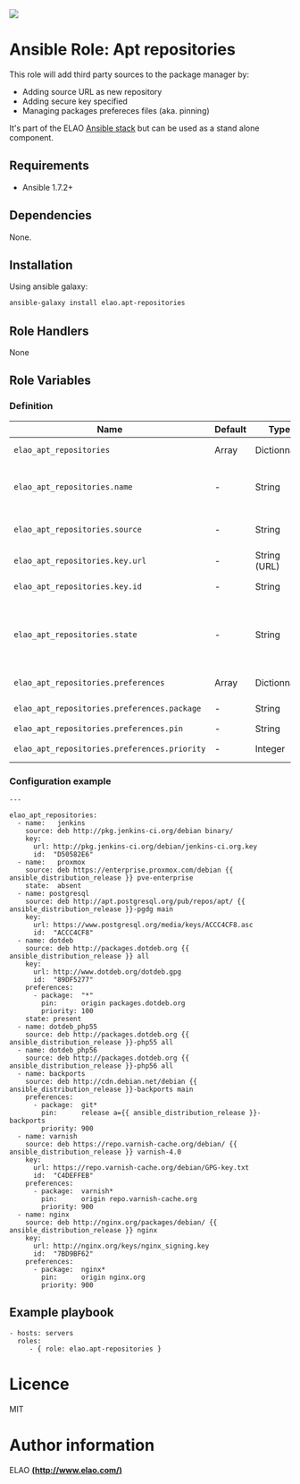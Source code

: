 <img src="http://www.elao.com/images/corpo/logo_red_small.png"/>

# Ansible Role: Apt repositories

This role will add third party sources to the package manager by:
- Adding source URL as new repository
- Adding secure key specified
- Managing packages prefereces files (aka. pinning)

It's part of the ELAO [Ansible stack](http://ansible.elao.com) but can be used as a stand alone component.

## Requirements

- Ansible 1.7.2+

## Dependencies

None.

## Installation

Using ansible galaxy:

```bash
ansible-galaxy install elao.apt-repositories
```

## Role Handlers

None

## Role Variables

### Definition

|Name|Default|Type|Description|
|----|----|-----------|-------|
`elao_apt_repositories`|Array|Dictionnary|Collection of repositories.
`elao_apt_repositories.name`|-|String|Name of the repository (alphanumeric, no spaces).
`elao_apt_repositories.source`|-|String|A source string for the repository.
`elao_apt_repositories.key.url`|-|String (URL)|URL to the secure key.
`elao_apt_repositories.key.id`|-|String|Id of the secure key.
`elao_apt_repositories.state`|-|String|Used to specify if repository should ben absent or present
`elao_apt_repositories.preferences`|Array|Dictionnary|Collection of preferences
`elao_apt_repositories.preferences.package`|-|String|Packages involved
`elao_apt_repositories.preferences.pin`|-|String|Pin directives
`elao_apt_repositories.preferences.priority`|-|Integer|Priority level of the rule


### Configuration example

```
---

elao_apt_repositories:
  - name:   jenkins
    source: deb http://pkg.jenkins-ci.org/debian binary/
    key:
      url: http://pkg.jenkins-ci.org/debian/jenkins-ci.org.key
      id:  "D50582E6"
  - name:   proxmox
    source: deb https://enterprise.proxmox.com/debian {{ ansible_distribution_release }} pve-enterprise
    state:  absent
  - name: postgresql
    source: deb http://apt.postgresql.org/pub/repos/apt/ {{ ansible_distribution_release }}-pgdg main
    key:
      url: https://www.postgresql.org/media/keys/ACCC4CF8.asc
      id:  "ACCC4CF8"
  - name: dotdeb
    source: deb http://packages.dotdeb.org {{ ansible_distribution_release }} all
    key:
      url: http://www.dotdeb.org/dotdeb.gpg
      id:  "89DF5277"
    preferences:
      - package:  "*"
        pin:      origin packages.dotdeb.org
        priority: 100
    state: present
  - name: dotdeb_php55
    source: deb http://packages.dotdeb.org {{ ansible_distribution_release }}-php55 all
  - name: dotdeb_php56
    source: deb http://packages.dotdeb.org {{ ansible_distribution_release }}-php56 all
  - name: backports
    source: deb http://cdn.debian.net/debian {{ ansible_distribution_release }}-backports main
    preferences:
      - package:  git*
        pin:      release a={{ ansible_distribution_release }}-backports
        priority: 900
  - name: varnish
    source: deb https://repo.varnish-cache.org/debian/ {{ ansible_distribution_release }} varnish-4.0
    key:
      url: https://repo.varnish-cache.org/debian/GPG-key.txt
      id:  "C4DEFFEB"
    preferences:
      - package:  varnish*
        pin:      origin repo.varnish-cache.org
        priority: 900
  - name: nginx
    source: deb http://nginx.org/packages/debian/ {{ ansible_distribution_release }} nginx
    key:
      url: http://nginx.org/keys/nginx_signing.key
      id:  "7BD9BF62"
    preferences:
      - package:  nginx*
        pin:      origin nginx.org
        priority: 900
```

## Example playbook

    - hosts: servers
      roles:
         - { role: elao.apt-repositories }

# Licence

MIT

# Author information

ELAO [**(http://www.elao.com/)**](http://www.elao.com)
